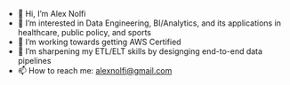 - 👋 Hi, I’m Alex Nolfi
- 👀 I’m interested in Data Engineering, BI/Analytics, and its applications in healthcare, public policy, and sports
- 🌱 I’m working towards getting AWS Certified
- 💞️ I’m sharpening my ETL/ELT skills by designging end-to-end data pipelines
- 📫 How to reach me: alexnolfi@gmail.com

<!---
alexnolfi94/alexnolfi94 is a ✨ special ✨ repository because its `README.md` (this file) appears on your GitHub profile.
You can click the Preview link to take a look at your changes.
--->

